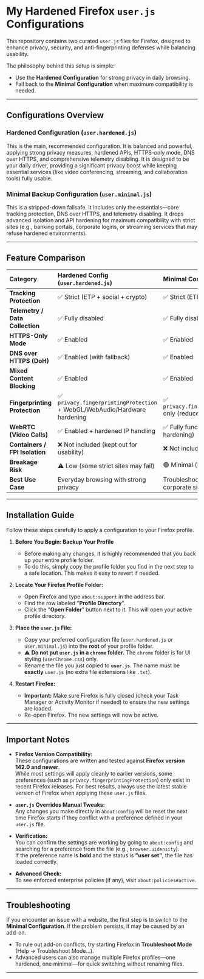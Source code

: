 # My Hardened Firefox `user.js` Configurations

This repository contains two curated `user.js` files for Firefox, designed to enhance privacy, security, and anti-fingerprinting defenses while balancing usability.

The philosophy behind this setup is simple:
* Use the **Hardened Configuration** for strong privacy in daily browsing.
* Fall back to the **Minimal Configuration** when maximum compatibility is needed.

---

## Configurations Overview

### Hardened Configuration (`user.hardened.js`)
This is the main, recommended configuration. It is balanced and powerful, applying strong privacy measures, hardened APIs, HTTPS-only mode, DNS over HTTPS, and comprehensive telemetry disabling. It is designed to be your daily driver, providing a significant privacy boost while keeping essential services (like video conferencing, streaming, and collaboration tools) fully usable.

### Minimal Backup Configuration (`user.minimal.js`)
This is a stripped-down failsafe. It includes only the essentials—core tracking protection, DNS over HTTPS, and telemetry disabling. It drops advanced isolation and API hardening for maximum compatibility with strict sites (e.g., banking portals, corporate logins, or streaming services that may refuse hardened environments).

---

## Feature Comparison

| Category | Hardened Config (`user.hardened.js`) | Minimal Config (`user.minimal.js`) |
| :--- | :--- | :--- |
| **Tracking Protection** | ✅ Strict (ETP + social + crypto) | ✅ Strict (ETP + social + crypto) |
| **Telemetry / Data Collection** | ✅ Fully disabled | ✅ Fully disabled |
| **HTTPS-Only Mode** | ✅ Enabled | ✅ Enabled |
| **DNS over HTTPS (DoH)** | ✅ Enabled (with fallback) | ✅ Enabled |
| **Mixed Content Blocking** | ✅ Enabled | ✅ Enabled |
| **Fingerprinting Protection** | ✅ `privacy.fingerprintingProtection` + WebGL/WebAudio/Hardware hardening | ✅ `privacy.fingerprintingProtection` only (reduced breakage) |
| **WebRTC (Video Calls)** | ✅ Enabled + hardened IP handling | ✅ Fully functional (no extra hardening) |
| **Containers / FPI Isolation** | ❌ Not included (kept out for usability) | ❌ Not included |
| **Breakage Risk** | ⚠️ Low (some strict sites may fail) | 🟢 Minimal (highest compatibility) |
| **Best Use Case** | Everyday browsing with strong privacy | Troubleshooting, banking, corporate sites |

---

## Installation Guide

Follow these steps carefully to apply a configuration to your Firefox profile.

1. **Before You Begin: Backup Your Profile**  
   * Before making any changes, it is highly recommended that you back up your entire profile folder.  
   * To do this, simply copy the profile folder you find in the next step to a safe location. This makes it easy to revert if needed.  

2. **Locate Your Firefox Profile Folder:**  
   * Open Firefox and type `about:support` in the address bar.  
   * Find the row labeled "**Profile Directory**".  
   * Click the "**Open Folder**" button next to it. This will open your active profile directory.  

3. **Place the `user.js` File:**  
   * Copy your preferred configuration file (`user.hardened.js` or `user.minimal.js`) into the **root** of your profile folder.  
   * ⚠️ **Do not put `user.js` in a `chrome` folder.** The `chrome` folder is for UI styling (`userChrome.css`) only.  
   * Rename the file you just copied to **`user.js`**. The name must be **exactly** `user.js` (no extra file extensions like `.txt`).  

4. **Restart Firefox:**  
   * **Important:** Make sure Firefox is fully closed (check your Task Manager or Activity Monitor if needed) to ensure the new settings are loaded.  
   * Re-open Firefox. The new settings will now be active.  

---

## Important Notes

* **Firefox Version Compatibility:**  
  These configurations are written and tested against **Firefox version 142.0 and newer**.  
  While most settings will apply cleanly to earlier versions, some preferences (such as `privacy.fingerprintingProtection`) only exist in recent Firefox releases. For best results, always use the latest stable version of Firefox when applying these `user.js` files.

* **`user.js` Overrides Manual Tweaks:**  
  Any changes you make directly in `about:config` will be reset the next time Firefox starts if they conflict with a preference defined in your `user.js` file.

* **Verification:**  
  You can confirm the settings are working by going to `about:config` and searching for a preference from the file (e.g., `browser.uidensity`).  
  If the preference name is **bold** and the status is **"user set"**, the file has loaded correctly.

* **Advanced Check:**  
  To see enforced enterprise policies (if any), visit `about:policies#active`.

---

## Troubleshooting

If you encounter an issue with a website, the first step is to switch to the **Minimal Configuration**. If the problem persists, it may be caused by an add-on.

* To rule out add-on conflicts, try starting Firefox in **Troubleshoot Mode** (Help → Troubleshoot Mode…).  
* Advanced users can also manage multiple Firefox profiles—one hardened, one minimal—for quick switching without renaming files.  

---
